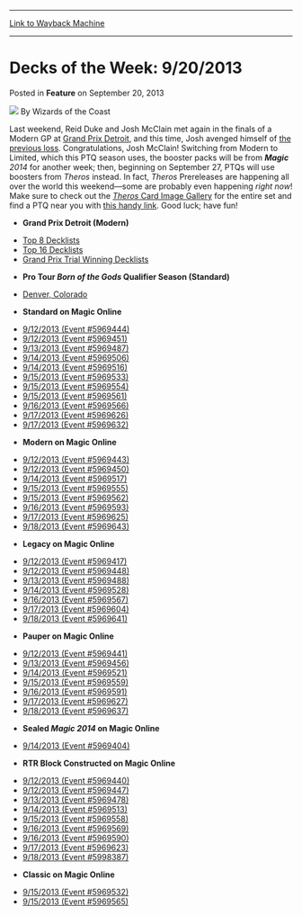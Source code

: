 
---
[Link to Wayback Machine](https://web.archive.org/web/20220128225432/https://magic.wizards.com/en/articles/archive/feature/decks-week-9202013-2013-09-20)

[_metadata_:wayback_url]:- "https://magic.wizards.com/en/articles/archive/feature/decks-week-9202013-2013-09-20"
[_metadata_:wayback_raw_url]:- "https://web.archive.org/web/20220128225432id_/https://magic.wizards.com/en/articles/archive/feature/decks-week-9202013-2013-09-20"
[_metadata_:wayback_capture_timestamp]:- "2022-01-28 22:54:32+00:00"
[_metadata_:description]:- "Last weekend, Reid Duke and Josh McClain met again in the finals of a Modern GP at Grand Prix Detroit, and this time, Josh avenged himself of the previous loss. Congratulations, Josh McClain! Switching from Modern to Limited, which this PTQ season uses, the booster packs will be from Magic 2014 for another week; then, beginning on September 27, PTQs will use boosters from"
[_metadata_:generator]:- "Drupal 7 (http://drupal.org)"
---


Decks of the Week: 9/20/2013
============================



 Posted in **Feature**
 on September 20, 2013 






![](https://media.magic.wizards.com/styles/auth_small/public/images/person/wizards_author.jpg)
By Wizards of the Coast












Last weekend, Reid Duke and Josh McClain met again in the finals of a Modern GP at [Grand Prix Detroit](/en/events/coverage/mcclains-pod-plays-cop-detroit), and this time, Josh avenged himself of  [the previous loss](/en/events/coverage/mcclains-pod-plays-cop-detroit). Congratulations, Josh McClain! Switching from Modern to Limited, which this PTQ season uses, the booster packs will be from ***Magic** 2014*  for another week; then, beginning on September 27, PTQs will use boosters from *Theros* instead. In fact, *Theros* Prereleases are happening all over the world this weekend—some are probably even happening *right now*! Make sure to check out the [*Theros* Card Image Gallery](http://www.wizards.com/magic/tcg/article.aspx?x=mtg/tcg/theros/cig#)  for the entire set and find a PTQ near you with [this handy link](https://www.wizards.com/Magic/TCG/Events.aspx?x=mtg/event/protour/qualifierlist#bog). Good luck; have fun! 

* **Grand Prix Detroit (Modern)**
+ [Top 8 Decklists](/en/events/coverage/mcclains-pod-plays-cop-detroit)
+ [Top 16 Decklists](/en/events/coverage/mcclains-pod-plays-cop-detroit)
+ [Grand Prix Trial Winning Decklists](/en/articles/archive/event-coverage/day-1-coverage-grand-prix-detroit-2013-09-15)
* **Pro Tour *Born of the Gods* Qualifier Season (Standard)**
+ [Denver, Colorado](/en/articles/archive/event-coverage/pro-tour-qualifier-season-top-8-standard-decklists-2013-09-14)

* **Standard on Magic Online**
+ [9/12/2013 (Event #5969444)](http://archive.wizards.com/Magic/Digital/MagicOnlineTourn.aspx?x=mtg/digital/magiconline/tourn/5969444)
+ [9/12/2013 (Event #5969451)](http://archive.wizards.com/Magic/Digital/MagicOnlineTourn.aspx?x=mtg/digital/magiconline/tourn/5969451)
+ [9/13/2013 (Event #5969487)](http://archive.wizards.com/Magic/Digital/MagicOnlineTourn.aspx?x=mtg/digital/magiconline/tourn/5969487)
+ [9/14/2013 (Event #5969506)](http://archive.wizards.com/Magic/Digital/MagicOnlineTourn.aspx?x=mtg/digital/magiconline/tourn/5969506)
+ [9/14/2013 (Event #5969516)](http://archive.wizards.com/Magic/Digital/MagicOnlineTourn.aspx?x=mtg/digital/magiconline/tourn/5969516)
+ [9/15/2013 (Event #5969533)](http://archive.wizards.com/Magic/Digital/MagicOnlineTourn.aspx?x=mtg/digital/magiconline/tourn/5969533)
+ [9/15/2013 (Event #5969554)](http://archive.wizards.com/Magic/Digital/MagicOnlineTourn.aspx?x=mtg/digital/magiconline/tourn/5969554)
+ [9/15/2013 (Event #5969561)](http://archive.wizards.com/Magic/Digital/MagicOnlineTourn.aspx?x=mtg/digital/magiconline/tourn/5969561)
+ [9/16/2013 (Event #5969566)](http://archive.wizards.com/Magic/Digital/MagicOnlineTourn.aspx?x=mtg/digital/magiconline/tourn/5969566)
+ [9/17/2013 (Event #5969626)](http://archive.wizards.com/Magic/Digital/MagicOnlineTourn.aspx?x=mtg/digital/magiconline/tourn/5969626)
+ [9/17/2013 (Event #5969632)](http://archive.wizards.com/Magic/Digital/MagicOnlineTourn.aspx?x=mtg/digital/magiconline/tourn/5969632)
* **Modern on Magic Online**
+ [9/12/2013 (Event #5969443)](http://archive.wizards.com/Magic/Digital/MagicOnlineTourn.aspx?x=mtg/digital/magiconline/tourn/5969443)
+ [9/12/2013 (Event #5969450)](http://archive.wizards.com/Magic/Digital/MagicOnlineTourn.aspx?x=mtg/digital/magiconline/tourn/5969450)
+ [9/14/2013 (Event #5969517)](http://archive.wizards.com/Magic/Digital/MagicOnlineTourn.aspx?x=mtg/digital/magiconline/tourn/5969517)
+ [9/15/2013 (Event #5969555)](http://archive.wizards.com/Magic/Digital/MagicOnlineTourn.aspx?x=mtg/digital/magiconline/tourn/5969555)
+ [9/15/2013 (Event #5969562)](http://archive.wizards.com/Magic/Digital/MagicOnlineTourn.aspx?x=mtg/digital/magiconline/tourn/5969562)
+ [9/16/2013 (Event #5969593)](http://archive.wizards.com/Magic/Digital/MagicOnlineTourn.aspx?x=mtg/digital/magiconline/tourn/5969593)
+ [9/17/2013 (Event #5969625)](http://archive.wizards.com/Magic/Digital/MagicOnlineTourn.aspx?x=mtg/digital/magiconline/tourn/5969625)
+ [9/18/2013 (Event #5969643)](http://archive.wizards.com/Magic/Digital/MagicOnlineTourn.aspx?x=mtg/digital/magiconline/tourn/5969643)
* **Legacy on Magic Online**
+ [9/12/2013 (Event #5969417)](http://archive.wizards.com/Magic/Digital/MagicOnlineTourn.aspx?x=mtg/digital/magiconline/tourn/5969417)
+ [9/12/2013 (Event #5969448)](http://archive.wizards.com/Magic/Digital/MagicOnlineTourn.aspx?x=mtg/digital/magiconline/tourn/5969448)
+ [9/13/2013 (Event #5969488)](http://archive.wizards.com/Magic/Digital/MagicOnlineTourn.aspx?x=mtg/digital/magiconline/tourn/5969488)
+ [9/14/2013 (Event #5969528)](http://archive.wizards.com/Magic/Digital/MagicOnlineTourn.aspx?x=mtg/digital/magiconline/tourn/5969528)
+ [9/16/2013 (Event #5969567)](http://archive.wizards.com/Magic/Digital/MagicOnlineTourn.aspx?x=mtg/digital/magiconline/tourn/5969567)
+ [9/17/2013 (Event #5969604)](http://archive.wizards.com/Magic/Digital/MagicOnlineTourn.aspx?x=mtg/digital/magiconline/tourn/5969604)
+ [9/18/2013 (Event #5969641)](http://archive.wizards.com/Magic/Digital/MagicOnlineTourn.aspx?x=mtg/digital/magiconline/tourn/5969641)
* **Pauper on Magic Online**
+ [9/12/2013 (Event #5969441)](http://archive.wizards.com/Magic/Digital/MagicOnlineTourn.aspx?x=mtg/digital/magiconline/tourn/5969441)
+ [9/13/2013 (Event #5969456)](http://archive.wizards.com/Magic/Digital/MagicOnlineTourn.aspx?x=mtg/digital/magiconline/tourn/5969456)
+ [9/14/2013 (Event #5969521)](http://archive.wizards.com/Magic/Digital/MagicOnlineTourn.aspx?x=mtg/digital/magiconline/tourn/5969521)
+ [9/15/2013 (Event #5969559)](http://archive.wizards.com/Magic/Digital/MagicOnlineTourn.aspx?x=mtg/digital/magiconline/tourn/5969559)
+ [9/16/2013 (Event #5969591)](http://archive.wizards.com/Magic/Digital/MagicOnlineTourn.aspx?x=mtg/digital/magiconline/tourn/5969591)
+ [9/17/2013 (Event #5969627)](http://archive.wizards.com/Magic/Digital/MagicOnlineTourn.aspx?x=mtg/digital/magiconline/tourn/5969627)
+ [9/18/2013 (Event #5969637)](http://archive.wizards.com/Magic/Digital/MagicOnlineTourn.aspx?x=mtg/digital/magiconline/tourn/5969637)
* **Sealed *Magic 2014* on Magic Online**
+ [9/14/2013 (Event #5969404)](http://archive.wizards.com/Magic/Digital/MagicOnlineTourn.aspx?x=mtg/digital/magiconline/tourn/5969404)
* **RTR Block Constructed on Magic Online**
+ [9/12/2013 (Event #5969440)](http://archive.wizards.com/Magic/Digital/MagicOnlineTourn.aspx?x=mtg/digital/magiconline/tourn/5969440)
+ [9/12/2013 (Event #5969447)](http://archive.wizards.com/Magic/Digital/MagicOnlineTourn.aspx?x=mtg/digital/magiconline/tourn/5969447)
+ [9/13/2013 (Event #5969478)](http://archive.wizards.com/Magic/Digital/MagicOnlineTourn.aspx?x=mtg/digital/magiconline/tourn/5969478)
+ [9/14/2013 (Event #5969513)](http://archive.wizards.com/Magic/Digital/MagicOnlineTourn.aspx?x=mtg/digital/magiconline/tourn/5969513)
+ [9/15/2013 (Event #5969558)](http://archive.wizards.com/Magic/Digital/MagicOnlineTourn.aspx?x=mtg/digital/magiconline/tourn/5969558)
+ [9/16/2013 (Event #5969569)](http://archive.wizards.com/Magic/Digital/MagicOnlineTourn.aspx?x=mtg/digital/magiconline/tourn/5969569)
+ [9/16/2013 (Event #5969590)](http://archive.wizards.com/Magic/Digital/MagicOnlineTourn.aspx?x=mtg/digital/magiconline/tourn/5969590)
+ [9/17/2013 (Event #5969623)](http://archive.wizards.com/Magic/Digital/MagicOnlineTourn.aspx?x=mtg/digital/magiconline/tourn/5969623)
+ [9/18/2013 (Event #5998387)](http://archive.wizards.com/Magic/Digital/MagicOnlineTourn.aspx?x=mtg/digital/magiconline/tourn/5998387)
* **Classic on Magic Online**
+ [9/15/2013 (Event #5969532)](http://archive.wizards.com/Magic/Digital/MagicOnlineTourn.aspx?x=mtg/digital/magiconline/tourn/5969532)
+ [9/15/2013 (Event #5969565)](http://archive.wizards.com/Magic/Digital/MagicOnlineTourn.aspx?x=mtg/digital/magiconline/tourn/5969565)






